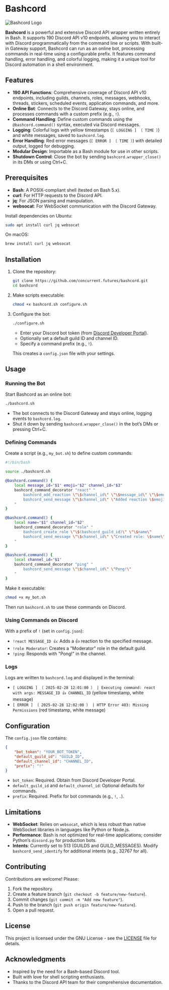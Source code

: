 ```markdown
```
# Bashcord

![Bashcord Logo](https://via.placeholder.com/150) <!-- Replace with actual logo if available -->

**Bashcord** is a powerful and extensive Discord API wrapper written entirely in Bash. It supports 190 Discord API v10 endpoints, allowing you to interact with Discord programmatically from the command line or scripts. With built-in Gateway support, Bashcord can run as an online bot, processing commands in real-time using a configurable prefix. It features command handling, error handling, and colorful logging, making it a unique tool for Discord automation in a shell environment.

## Features

- **190 API Functions**: Comprehensive coverage of Discord API v10 endpoints, including guilds, channels, roles, messages, webhooks, threads, stickers, scheduled events, application commands, and more.
- **Online Bot**: Connects to the Discord Gateway, stays online, and processes commands with a custom prefix (e.g., `!`).
- **Command Handling**: Define custom commands using the `@bashcord.command()` syntax, executed via Discord messages.
- **Logging**: Colorful logs with yellow timestamps (`[ LOGGING ] 〔 TIME 〕`) and white messages, saved to `bashcord.log`.
- **Error Handling**: Red error messages (`[ ERROR ] 〔 TIME 〕`) with detailed output, logged for debugging.
- **Modular Design**: Importable as a Bash module for use in other scripts.
- **Shutdown Control**: Close the bot by sending `bashcord.wrapper_close()` in its DMs or using Ctrl+C.

## Prerequisites

- **Bash**: A POSIX-compliant shell (tested on Bash 5.x).
- **curl**: For HTTP requests to the Discord API.
- **jq**: For JSON parsing and manipulation.
- **websocat**: For WebSocket communication with the Discord Gateway.

Install dependencies on Ubuntu:
```bash
sudo apt install curl jq websocat
```

On macOS:
```bash
brew install curl jq websocat
```

## Installation

1. Clone the repository:
   ```bash
   git clone https://github.com/concurrent.futures/bashcord.git
   cd bashcord
   ```

2. Make scripts executable:
   ```bash
   chmod +x bashcord.sh configure.sh
   ```

3. Configure the bot:
   ```bash
   ./configure.sh
   ```
   - Enter your Discord bot token (from [Discord Developer Portal](https://discord.com/developers/applications)).
   - Optionally set a default guild ID and channel ID.
   - Specify a command prefix (e.g., `!`).

   This creates a `config.json` file with your settings.

## Usage

### Running the Bot

Start Bashcord as an online bot:
```bash
./bashcord.sh
```
- The bot connects to the Discord Gateway and stays online, logging events to `bashcord.log`.
- Shut it down by sending `bashcord.wrapper_close()` in the bot’s DMs or pressing Ctrl+C.

### Defining Commands

Create a script (e.g., `my_bot.sh`) to define custom commands:

```bash
#!/bin/bash

source ./bashcord.sh

@bashcord.command() {
    local message_id="$1" emoji="$2" channel_id="$3"
    bashcord_command_decorator "react" "
        bashcord_add_reaction \"\$channel_id\" \"\$message_id\" \"\$emoji\"
        bashcord_send_message \"\$channel_id\" \"Added reaction \$emoji to message \$message_id\"
    "
}

@bashcord.command() {
    local name="$1" channel_id="$2"
    bashcord_command_decorator "role" "
        bashcord_create_role \"\$(bashcord_guild_id)\" \"\$name\"
        bashcord_send_message \"\$channel_id\" \"Created role: \$name\"
    "
}

@bashcord.command() {
    local channel_id="$1"
    bashcord_command_decorator "ping" "
        bashcord_send_message \"\$channel_id\" \"Pong!\"
    "
}
```

Make it executable:
```bash
chmod +x my_bot.sh
```

Then run `bashcord.sh` to use these commands on Discord.

### Using Commands on Discord

With a prefix of `!` (set in `config.json`):
- `!react MESSAGE_ID 👍`: Adds a 👍 reaction to the specified message.
- `!role Moderator`: Creates a "Moderator" role in the default guild.
- `!ping`: Responds with "Pong!" in the channel.

### Logs

Logs are written to `bashcord.log` and displayed in the terminal:
- `[ LOGGING ] 〔 2025-02-28 12:01:00 〕 | Executing command: react with args: MESSAGE_ID 👍 CHANNEL_ID` (yellow timestamp, white message)
- `[ ERROR ] 〔 2025-02-28 12:02:00 〕 | HTTP Error 403: Missing Permissions` (red timestamp, white message)

## Configuration

The `config.json` file contains:
```json
{
    "bot_token": "YOUR_BOT_TOKEN",
    "default_guild_id": "GUILD_ID",
    "default_channel_id": "CHANNEL_ID",
    "prefix": "!"
}
```

- `bot_token`: Required. Obtain from Discord Developer Portal.
- `default_guild_id` and `default_channel_id`: Optional defaults for commands.
- `prefix`: Required. Prefix for bot commands (e.g., `!`, `.`).

## Limitations

- **WebSocket**: Relies on `websocat`, which is less robust than native WebSocket libraries in languages like Python or Node.js.
- **Performance**: Bash is not optimized for real-time applications; consider Python’s `discord.py` for production bots.
- **Intents**: Currently set to 513 (GUILDS and GUILD_MESSAGES). Modify `bashcord_send_identify` for additional intents (e.g., 32767 for all).

## Contributing

Contributions are welcome! Please:
1. Fork the repository.
2. Create a feature branch (`git checkout -b feature/new-feature`).
3. Commit changes (`git commit -m "Add new feature"`).
4. Push to the branch (`git push origin feature/new-feature`).
5. Open a pull request.

## License

This project is licensed under the GNU License - see the [LICENSE](LICENSE) file for details.

## Acknowledgments

- Inspired by the need for a Bash-based Discord tool.
- Built with love for shell scripting enthusiasts.
- Thanks to the Discord API team for their comprehensive documentation.
```
